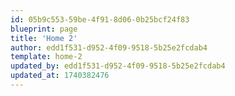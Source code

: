 ```yaml
---
id: 05b9c553-59be-4f91-8d06-0b25bcf24f83
blueprint: page
title: 'Home 2'
author: edd1f531-d952-4f09-9518-5b25e2fcdab4
template: home-2
updated_by: edd1f531-d952-4f09-9518-5b25e2fcdab4
updated_at: 1740382476
---
```

